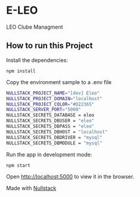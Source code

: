 # E-LEO
LEO Clube Managment



## How to run this Project

Install the dependencies:

`npm install`

Copy the environment sample to a .env file

```sh
NULLSTACK_PROJECT_NAME="[dev] Eleo"
NULLSTACK_PROJECT_DOMAIN="localhost"
NULLSTACK_PROJECT_COLOR="#D22365"
NULLSTACK_SERVER_PORT="5000"
NULLSTACK_SECRETS_DATABASE = eleo
NULLSTACK_SECRETS_DBUSER = "eleo"
NULLSTACK_SECRETS_DBPASS = "eleo"
NULLSTACK_SECRETS_DBHOST = "localhost"
NULLSTACK_SECRETS_DBDRIVER = "mysql"
NULLSTACK_SECRETS_DBMODULE = "mysql"
```

Run the app in development mode:

`npm start`

Open [http://localhost:5000](http://localhost:5000) to view it in the browser.

Made with [Nullstack](https://nullstack.app/)